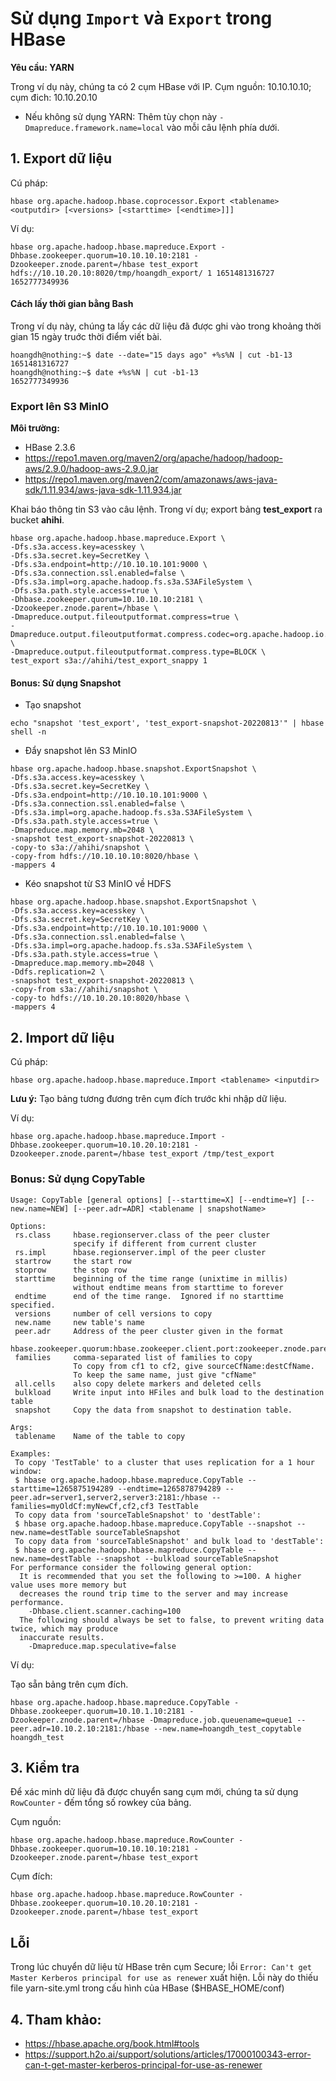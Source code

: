# Sử dụng `Import` và `Export` trong HBase
**Yêu cầu: YARN**

Trong ví dụ này, chúng ta có 2 cụm HBase với IP. Cụm nguồn: 10.10.10.10; cụm đich: 10.10.20.10

- Nếu không sử dụng YARN: Thêm tùy chọn này `-Dmapreduce.framework.name=local` vào mỗi câu lệnh phía dưới.

## 1. Export dữ liệu

Cú pháp:

```
hbase org.apache.hadoop.hbase.coprocessor.Export <tablename> <outputdir> [<versions> [<starttime> [<endtime>]]]
```
 
Ví dụ:
  
```
hbase org.apache.hadoop.hbase.mapreduce.Export -Dhbase.zookeeper.quorum=10.10.10.10:2181 -Dzookeeper.znode.parent=/hbase test_export hdfs://10.10.20.10:8020/tmp/hoangdh_export/ 1 1651481316727 1652777349936
```

#### Cách lấy thời gian bằng Bash

Trong ví dụ này, chúng ta lấy các dữ liệu đã được ghi vào trong khoảng thời gian 15 ngày truớc thời điểm viết bài.
  
```
hoangdh@nothing:~$ date --date="15 days ago" +%s%N | cut -b1-13
1651481316727
hoangdh@nothing:~$ date +%s%N | cut -b1-13
1652777349936
```

### Export lên S3 MinIO

**Môi trường:**
- HBase 2.3.6
- https://repo1.maven.org/maven2/org/apache/hadoop/hadoop-aws/2.9.0/hadoop-aws-2.9.0.jar
- https://repo1.maven.org/maven2/com/amazonaws/aws-java-sdk/1.11.934/aws-java-sdk-1.11.934.jar 

Khai báo thông tin S3 vào câu lệnh. Trong ví dụ; export bảng **test_export** ra bucket **ahihi**.

```
hbase org.apache.hadoop.hbase.mapreduce.Export \
-Dfs.s3a.access.key=acesskey \
-Dfs.s3a.secret.key=SecretKey \
-Dfs.s3a.endpoint=http://10.10.10.101:9000 \
-Dfs.s3a.connection.ssl.enabled=false \
-Dfs.s3a.impl=org.apache.hadoop.fs.s3a.S3AFileSystem \
-Dfs.s3a.path.style.access=true \
-Dhbase.zookeeper.quorum=10.10.10.10:2181 \
-Dzookeeper.znode.parent=/hbase \
-Dmapreduce.output.fileoutputformat.compress=true \
-Dmapreduce.output.fileoutputformat.compress.codec=org.apache.hadoop.io.compress.SnappyCodec \
-Dmapreduce.output.fileoutputformat.compress.type=BLOCK \
test_export s3a://ahihi/test_export_snappy 1
```

#### Bonus: Sử dụng Snapshot

- Tạo snapshot

```
echo "snapshot 'test_export', 'test_export-snapshot-20220813'" | hbase shell -n
```

- Đẩy snapshot lên S3 MinIO

```
hbase org.apache.hadoop.hbase.snapshot.ExportSnapshot \
-Dfs.s3a.access.key=acesskey \
-Dfs.s3a.secret.key=SecretKey \
-Dfs.s3a.endpoint=http://10.10.10.101:9000 \
-Dfs.s3a.connection.ssl.enabled=false \
-Dfs.s3a.impl=org.apache.hadoop.fs.s3a.S3AFileSystem \
-Dfs.s3a.path.style.access=true \
-Dmapreduce.map.memory.mb=2048 \
-snapshot test_export-snapshot-20220813 \
-copy-to s3a://ahihi/snapshot \
-copy-from hdfs://10.10.10.10:8020/hbase \
-mappers 4
```

- Kéo snapshot từ S3 MinIO về HDFS

```
hbase org.apache.hadoop.hbase.snapshot.ExportSnapshot \
-Dfs.s3a.access.key=acesskey \
-Dfs.s3a.secret.key=SecretKey \
-Dfs.s3a.endpoint=http://10.10.10.101:9000 \
-Dfs.s3a.connection.ssl.enabled=false \
-Dfs.s3a.impl=org.apache.hadoop.fs.s3a.S3AFileSystem \
-Dfs.s3a.path.style.access=true \
-Dmapreduce.map.memory.mb=2048 \
-Ddfs.replication=2 \
-snapshot test_export-snapshot-20220813 \
-copy-from s3a://ahihi/snapshot \
-copy-to hdfs://10.10.20.10:8020/hbase \
-mappers 4
```

## 2. Import dữ liệu
  
Cú pháp:

```
hbase org.apache.hadoop.hbase.mapreduce.Import <tablename> <inputdir>
```
**Lưu ý:** Tạo bảng tương đương trên cụm đích trước khi nhập dữ liệu.
  
Ví dụ:
  
```
hbase org.apache.hadoop.hbase.mapreduce.Import -Dhbase.zookeeper.quorum=10.10.20.10:2181 -Dzookeeper.znode.parent=/hbase test_export /tmp/test_export
```

### Bonus: Sử dụng CopyTable

```
Usage: CopyTable [general options] [--starttime=X] [--endtime=Y] [--new.name=NEW] [--peer.adr=ADR] <tablename | snapshotName>

Options:
 rs.class     hbase.regionserver.class of the peer cluster
              specify if different from current cluster
 rs.impl      hbase.regionserver.impl of the peer cluster
 startrow     the start row
 stoprow      the stop row
 starttime    beginning of the time range (unixtime in millis)
              without endtime means from starttime to forever
 endtime      end of the time range.  Ignored if no starttime specified.
 versions     number of cell versions to copy
 new.name     new table's name
 peer.adr     Address of the peer cluster given in the format
              hbase.zookeeper.quorum:hbase.zookeeper.client.port:zookeeper.znode.parent
 families     comma-separated list of families to copy
              To copy from cf1 to cf2, give sourceCfName:destCfName. 
              To keep the same name, just give "cfName"
 all.cells    also copy delete markers and deleted cells
 bulkload     Write input into HFiles and bulk load to the destination table
 snapshot     Copy the data from snapshot to destination table.

Args:
 tablename    Name of the table to copy

Examples:
 To copy 'TestTable' to a cluster that uses replication for a 1 hour window:
 $ hbase org.apache.hadoop.hbase.mapreduce.CopyTable --starttime=1265875194289 --endtime=1265878794289 --peer.adr=server1,server2,server3:2181:/hbase --families=myOldCf:myNewCf,cf2,cf3 TestTable 
 To copy data from 'sourceTableSnapshot' to 'destTable': 
 $ hbase org.apache.hadoop.hbase.mapreduce.CopyTable --snapshot --new.name=destTable sourceTableSnapshot
 To copy data from 'sourceTableSnapshot' and bulk load to 'destTable': 
 $ hbase org.apache.hadoop.hbase.mapreduce.CopyTable --new.name=destTable --snapshot --bulkload sourceTableSnapshot
For performance consider the following general option:
  It is recommended that you set the following to >=100. A higher value uses more memory but
  decreases the round trip time to the server and may increase performance.
    -Dhbase.client.scanner.caching=100
  The following should always be set to false, to prevent writing data twice, which may produce 
  inaccurate results.
    -Dmapreduce.map.speculative=false
```

Ví dụ:

Tạo sẵn bảng trên cụm đích.

```
hbase org.apache.hadoop.hbase.mapreduce.CopyTable -Dhbase.zookeeper.quorum=10.10.1.10:2181 -Dzookeeper.znode.parent=/hbase -Dmapreduce.job.queuename=queue1 --peer.adr=10.10.2.10:2181:/hbase --new.name=hoangdh_test_copytable hoangdh_test
```

## 3. Kiểm tra
  
Để xác minh dữ liệu đã được chuyển sang cụm mới, chúng ta sử dụng `RowCounter` - đếm tổng số rowkey của bảng.

Cụm nguồn:

```
hbase org.apache.hadoop.hbase.mapreduce.RowCounter -Dhbase.zookeeper.quorum=10.10.10.10:2181 -Dzookeeper.znode.parent=/hbase test_export
```

Cụm đích:

```
hbase org.apache.hadoop.hbase.mapreduce.RowCounter -Dhbase.zookeeper.quorum=10.10.20.10:2181 -Dzookeeper.znode.parent=/hbase test_export
```

## Lỗi 

Trong lúc chuyển dữ liệu từ HBase trên cụm Secure; lỗi `Error: Can't get Master Kerberos principal for use as renewer` xuất hiện. Lỗi này do thiếu file yarn-site.yml trong cấu hình của HBase ($HBASE_HOME/conf)

## 4. Tham khảo:
- https://hbase.apache.org/book.html#tools
- https://support.h2o.ai/support/solutions/articles/17000100343-error-can-t-get-master-kerberos-principal-for-use-as-renewer

